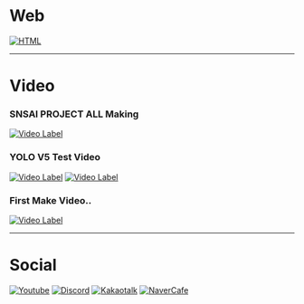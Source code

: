 # Web 
[![HTML](https://img.shields.io/badge/WEB-E34F26?style=flat-square&logo=HTML5&logoColor=white)](https://snsai-cp.netlify.app)

***
# Video 
### SNSAI PROJECT ALL Making 
[![Video Label](https://img.youtube.com/vi/sqdDHZuXo0s/0.jpg)](https://youtu.be/sqdDHZuXo0s)

### YOLO V5 Test Video 
[![Video Label](https://img.youtube.com/vi/zBuSpEyZF_A/0.jpg)](https://youtu.be/zBuSpEyZF_A) [![Video Label](https://img.youtube.com/vi/ahT-imTc_00/0.jpg)](https://youtu.be/ahT-imTc_00)

### First Make Video.. 
[![Video Label](https://img.youtube.com/vi/LYyW83myKU8/0.jpg)](https://youtu.be/LYyW83myKU8)
***

# Social 
[![Youtube](https://img.shields.io/badge/Youtube-FF0000?style=flat-square&logo=Youtube&logoColor=white)](https://www.youtube.com/channel/UC4BpXKEys6LmJmDP2C4_qnw) [![Discord](https://img.shields.io/badge/Discord-7289DA?style=flat-square&logo=Discord&logoColor=white)](https://discord.gg/HFe2MA7) [![Kakaotalk](https://img.shields.io/badge/KakaoOpenChat-FFCD00?style=flat-square&logo=KakaoTalk&logoColor=white)](https://open.kakao.com/o/geNwkSfc) [![NaverCafe](https://img.shields.io/badge/NaverCafe-03C75A?style=flat-square&logo=Naver&logoColor=white)](https://cafe.naver.com/launchpadchat)